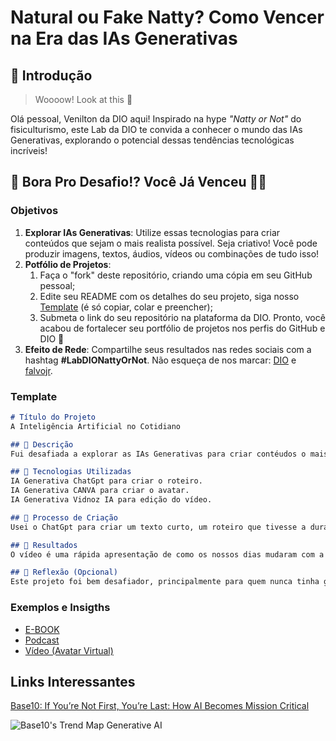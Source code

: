 # Natural ou Fake Natty? Como Vencer na Era das IAs Generativas

## 🚀 Introdução

> Woooow! Look at this 👀

Olá pessoal, Venilton da DIO aqui! Inspirado na hype _"Natty or Not"_ do fisiculturismo, este Lab da DIO te convida a conhecer o mundo das IAs Generativas, explorando o potencial dessas tendências tecnológicas incríveis!

## 🎯 Bora Pro Desafio!? Você Já Venceu 💪🤓

### Objetivos

1. **Explorar IAs Generativas**: Utilize essas tecnologias para criar conteúdos que sejam o mais realista possível. Seja criativo! Você pode produzir imagens, textos, áudios, vídeos ou combinações de tudo isso!
1. **Potfólio de Projetos**:
    1. Faça o "fork" deste repositório, criando uma cópia em seu GitHub pessoal;
    2. Edite seu README com os detalhes do seu projeto, siga nosso [Template](#template) (é só copiar, colar e preencher);
    3. Submeta o link do seu repositório na plataforma da DIO. Pronto, você acabou de fortalecer seu portfólio de projetos nos perfis do GitHub e DIO 🚀
1. **Efeito de Rede**: Compartilhe seus resultados nas redes sociais com a hashtag **#LabDIONattyOrNot**. Não esqueça de nos marcar: [DIO](https://www.linkedin.com/school/dio-makethechange) e [falvojr](https://www.linkedin.com/in/falvojr).

### Template

```markdown
# Título do Projeto
A Inteligência Artificial no Cotidiano

## 📒 Descrição
Fui desafiada a explorar as IAs Generativas para criar contéudos o mais realista possível. De imagens a textos, criei este vídeo bem curto, tem a duraçãode 1 minuto, mas é o suficiente para uma pequena amostra de como o nosso dia a dia se transformou com a chegada das IAs Generativas.

## 🤖 Tecnologias Utilizadas
IA Generativa ChatGpt para criar o roteiro.
IA Generativa CANVA para criar o avatar.
IA Generativa Vidnoz IA para edição do vídeo.

## 🧐 Processo de Criação
Usei o ChatGpt para criar um texto curto, um roteiro que tivesse a duração de um vídeo de um minuto. Testei outra IA para gerar o avatar, mas gostei mais do resultado que o CANVA IA criou. A edição e geração do vídeo foi feita no Vidnoz IA, que tem uma interface simples, rápida e interessante.

## 🚀 Resultados
O vídeo é uma rápida apresentação de como os nossos dias mudaram com a chegada das IAs Generativas, tudo ficou mais concectado e fascinante!

## 💭 Reflexão (Opcional)
Este projeto foi bem desafiador, principalmente para quem nunca tinha gerado algo com essas tecnologias, mas fiquei impressionada com o poder das IAs, foi uma experiência incrível, ansiosa para aprender muito mais com as IAs Generattivas!
```

### Exemplos e Insigths

- [E-BOOK](/exemplos/E-BOOK.md)
- [Podcast](/exemplos/PODCAST.md)
- [Vídeo (Avatar Virtual)](/exemplos/VIDEO.md)

## Links Interessantes

[Base10: If You’re Not First, You’re Last: How AI Becomes Mission Critical](https://base10.vc/post/generative-ai-mission-critical/)

![Base10's Trend Map Generative AI](https://github.com/digitalinnovationone/lab-natty-or-not/assets/730492/f4df26e8-f8f7-4419-8252-c69d73ea930c)
